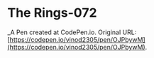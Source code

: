 # The Rings-072
 _A Pen created at CodePen.io. Original URL: [https://codepen.io/vinod2305/pen/OJPbywM](https://codepen.io/vinod2305/pen/OJPbywM).

 